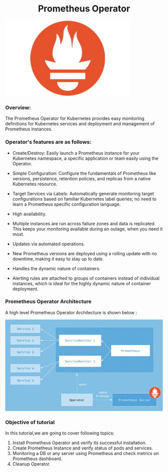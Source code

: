 <h1 align="center">Prometheus Operator</h1>

![Logo](_images/logo.PNG)


### Overview:

The Prometheus Operator for Kubernetes provides easy monitoring definitions for Kubernetes services and deployment and management of Prometheus instances.

### Operator's features are as follows:

- Create/Destroy: Easily launch a Prometheus instance for your Kubernetes namespace, a specific application or team easily using the Operator.

- Simple Configuration: Configure the fundamentals of Prometheus like versions, persistence, retention policies, and replicas from a native Kubernetes resource.

- Target Services via Labels: Automatically generate monitoring target configurations based on familiar Kubernetes label queries; no need to learn a Prometheus specific  configuration language.
  
- High availability.

- Multiple instances are run across failure zones and data is replicated. This keeps your monitoring available during an outage, when you need it most.

- Updates via automated operations.

- New Prometheus versions are deployed using a rolling update with no downtime, making it easy to stay up to date.

- Handles the dynamic nature of containers.

- Alerting rules are attached to groups of containers instead of individual instances, which is ideal for the highly dynamic nature of container deployment.


### Prometheus Operator Architecture

A high level Prometheus Operator Architecture is shown below :


![](_images/prometheus-architecture.png)


### Objective of tutorial

In this tutorial,we are going to cover following topics:

1. Install Prometheus Operator and verify its successful installation.
2. Create Prometheus Instance and verify status of pods and services.
3. Monitoring a DB or any server using Prometheus and check metrics on Prometheus dashboard.
4. Cleanup Operator.




